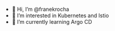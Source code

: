 - 👋 Hi, I’m @franekrocha
- 👀 I’m interested in Kubernetes and Istio
- 🌱 I’m currently learning Argo CD

<!---
franekrocha/franekrocha is a ✨ special ✨ repository because its `README.md` (this file) appears on your GitHub profile.
You can click the Preview link to take a look at your changes.
--->
